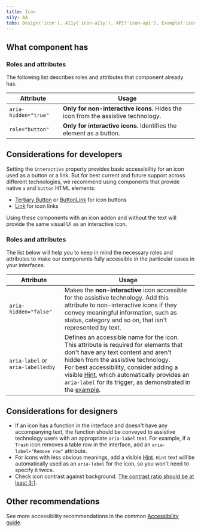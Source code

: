 ```yaml
---
title: Icon
a11y: AA
tabs: Design('icon'), A11y('icon-a11y'), API('icon-api'), Example('icon-code'), Changelog('icon-changelog')
---
```


## What component has

### Roles and attributes

The following list describes roles and attributes that component already has.

| Attribute            | Usage                                                                                                                                                                                                                     |
| -------------------- | ------------------------------------------------------------------------------------------------------------------------------------------------------------------------------------------------------------------------- |
| `aria-hidden="true"` | **Only for non-interactive icons.** Hides the icon from the assistive technology.  |
| `role="button"`      | **Only for interactive icons.** Identifies the element as a button. |

## Considerations for developers

Setting the `interactive` property provides basic accessibility for an icon used as a button or a link. But for best current and future support across different technologies, we recommend using components that provide native `a` and `button` HTML elements:

- [Tertiary Button](../../components/button/button) or [ButtonLink](../../components/button/button.md#button-with-link-styles) for icon buttons
- [Link](../../components/link/link) for icon links

Using these components with an icon addon and without the text will provide the same visual UI as an interactive icon.

### Roles and attributes

The list below will help you to keep in mind the necessary roles and attributes to make our components fully accessible in the particular cases in your interfaces.

| Attribute             | Usage                                                                                                                                                                                                                     |
| --------------------- | ------------------------------------------------------------------------------------------------------------------------------------------------------------------------------------------------------------------------- |
| `aria-hidden="false"` | Makes the **non-interactive** icon accessible for the assistive technology. Add this attribute to non-interactive icons if they convey meaningful information, such as status, category and so on, that isn't represented by text. |
| `aria-label` or `aria-labelledby` | Defines an accessible name for the icon. This attribute is required for elements that don't have any text content and aren't hidden from the assistive technology. <br/>For best accessibility, consider adding a visible [Hint](../../components/tooltip/tooltip), which automatically provides an `aria-label` for its trigger, as demonstrated in the [example](./icon-code).  |

## Considerations for designers

- If an icon has a function in the interface and doesn't have any accompanying text, the function should be conveyed to assistive technology users with an appropriate `aria-label` text. For example, if a `Trash` icon removes a table row in the interface, add an `aria-label="Remove row"` attribute.
- For icons with less obvious meanings, add a visible [Hint](../../components/tooltip/tooltip). `Hint` text will be automatically used as an `aria-label` for the icon, so you won't need to specify it twice.
- Check icon contrast against background. [The contrast ratio should be at least 3:1](https://www.w3.org/WAI/WCAG21/Techniques/general/G207).

## Other recommendations

See more accessibility recommendations in the common [Accessibility guide](/core-principles/a11y/a11y).
